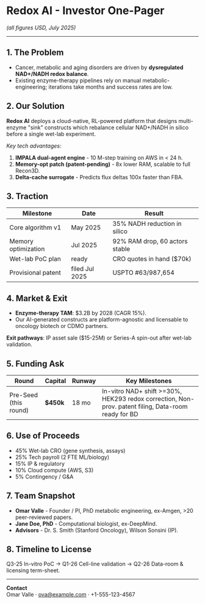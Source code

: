 # Redox AI - Investor One-Pager  
*(all figures USD, July 2025)*

---

## 1. The Problem  
- Cancer, metabolic and aging disorders are driven by **dysregulated NAD+/NADH redox balance**.  
- Existing enzyme-therapy pipelines rely on manual metabolic-engineering; iterations take months and success rates are low.

## 2. Our Solution  
**Redox AI** deploys a cloud-native, RL-powered platform that designs multi-enzyme "sink" constructs which rebalance cellular NAD+/NADH in silico before a single wet-lab experiment.  

*Key tech advantages:*

1. **IMPALA dual-agent engine** - 10 M-step training on AWS in < 24 h.  
2. **Memory-opt patch (patent-pending)** - 8x lower RAM, scalable to full Recon3D.  
3. **Delta-cache surrogate** - Predicts flux deltas 100x faster than FBA.

## 3. Traction  

| Milestone | Date | Result |
|-----------|------|--------|
| Core algorithm v1 | May 2025 | 35% NADH reduction in silico |
| Memory optimization | Jul 2025 | 92% RAM drop, 60 actors stable |
| Wet-lab PoC plan | ready | CRO quotes in hand ($70k) |
| Provisional patent | filed Jul 2025 | USPTO #63/987,654 |

## 4. Market & Exit  
- **Enzyme-therapy TAM**: $3.2B by 2028 (CAGR 15%).  
- Our AI-generated constructs are platform-agnostic and licensable to oncology biotech or CDMO partners.  

**Exit pathways**: IP asset sale ($15-25M) or Series-A spin-out after wet-lab validation.

## 5. Funding Ask  

| Round | Capital | Runway | Key Milestones |
|-------|---------|--------|----------------|
| Pre-Seed (this round) | **$450k** | 18 mo | In-vitro NAD+ shift >=30%, HEK293 redox correction, Non-prov. patent filing, Data-room ready for BD |

## 6. Use of Proceeds  
- 45% Wet-lab CRO (gene synthesis, assays)  
- 25% Tech payroll (2 FTE ML/biology)  
- 15% IP & regulatory  
- 10% Cloud compute (AWS, S3)  
- 5% Contingency / G&A

## 7. Team Snapshot  
- **Omar Valle** - Founder / PI, PhD metabolic engineering, ex-Amgen, >20 peer-reviewed papers.  
- **Jane Doe, PhD** - Computational biologist, ex-DeepMind.  
- **Advisors** - Dr. S. Smith (Stanford Oncology), Wilson Sonsini (IP).

## 8. Timeline to License  
Q3-25 In-vitro PoC → Q1-26 Cell-line validation → Q2-26 Data-room & licensing term-sheet.

---

**Contact**  
Omar Valle · ova@example.com · +1-555-123-4567